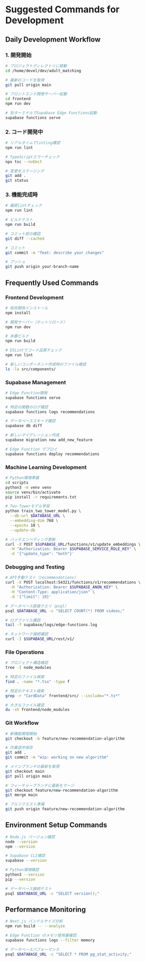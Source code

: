 # Suggested Commands for Development

## Daily Development Workflow

### 1. 開発開始
```bash
# プロジェクトディレクトリに移動
cd /home/devel/dev/adult_matching

# 最新のコードを取得
git pull origin main

# フロントエンド開発サーバー起動
cd frontend
npm run dev

# 別ターミナルでSupabase Edge Functions起動
supabase functions serve
```

### 2. コード開発中
```bash
# リアルタイムでlinting確認
npm run lint

# TypeScriptエラーチェック
npx tsc --noEmit

# 変更をステージング
git add .
git status
```

### 3. 機能完成時
```bash
# 最終lintチェック
npm run lint

# ビルドテスト
npm run build

# コミット前の確認
git diff --cached

# コミット
git commit -m "feat: describe your changes"

# プッシュ
git push origin your-branch-name
```

## Frequently Used Commands

### Frontend Development
```bash
# 依存関係インストール
npm install

# 開発サーバー（ホットリロード）
npm run dev

# 本番ビルド
npm run build

# ESLintでコード品質チェック
npm run lint

# 新しいコンポーネント作成時のファイル確認
ls -la src/components/
```

### Supabase Management
```bash
# Edge Function開発
supabase functions serve

# 特定の関数のログ確認
supabase functions logs recommendations

# データベーススキーマ確認
supabase db diff

# 新しいマイグレーション作成
supabase migration new add_new_feature

# Edge Function デプロイ
supabase functions deploy recommendations
```

### Machine Learning Development
```bash
# Python環境準備
cd scripts
python3 -m venv venv
source venv/bin/activate
pip install -r requirements.txt

# Two-Towerモデル学習
python train_two_tower_model.py \
  --db-url $DATABASE_URL \
  --embedding-dim 768 \
  --epochs 10 \
  --update-db

# バッチエンベディング更新
curl -X POST $SUPABASE_URL/functions/v1/update_embeddings \
  -H "Authorization: Bearer $SUPABASE_SERVICE_ROLE_KEY" \
  -d '{"update_type": "both"}'
```

### Debugging and Testing
```bash
# API手動テスト（recommendations）
curl -X POST localhost:54321/functions/v1/recommendations \
  -H "Authorization: Bearer $SUPABASE_ANON_KEY" \
  -H "Content-Type: application/json" \
  -d '{"limit": 10}'

# データベース直接クエリ（psql）
psql $DATABASE_URL -c "SELECT COUNT(*) FROM videos;"

# ログファイル確認
tail -f supabase/logs/edge-functions.log

# ネットワーク接続確認
curl -I $SUPABASE_URL/rest/v1/
```

### File Operations
```bash
# プロジェクト構造確認
tree -I node_modules

# 特定のファイル検索
find . -name "*.tsx" -type f

# 特定のテキスト検索
grep -r "CardData" frontend/src/ --include="*.ts*"

# 大きなファイル確認
du -sh frontend/node_modules
```

### Git Workflow
```bash
# 新機能開発開始
git checkout -b feature/new-recommendation-algorithm

# 作業途中保存
git add .
git commit -m "wip: working on new algorithm"

# メインブランチの最新を取得
git checkout main
git pull origin main

# フィーチャーブランチに最新をマージ
git checkout feature/new-recommendation-algorithm
git merge main

# プルリクエスト準備
git push origin feature/new-recommendation-algorithm
```

## Environment Setup Commands
```bash
# Node.js バージョン確認
node --version
npm --version

# Supabase CLI確認
supabase --version

# Python環境確認
python3 --version
pip --version

# データベース接続テスト
psql $DATABASE_URL -c "SELECT version();"
```

## Performance Monitoring
```bash
# Next.js バンドルサイズ分析
npm run build -- --analyze

# Edge Function のメモリ使用量確認
supabase functions logs --filter memory

# データベースパフォーマンス
psql $DATABASE_URL -c "SELECT * FROM pg_stat_activity;"
```